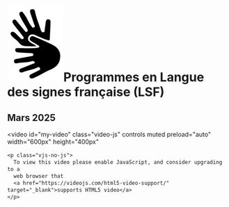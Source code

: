 # <span class="middle img-3rem">![](assets/lsf.png)</span>Programmes en Langue des signes française (LSF)

## Mars 2025
<ul id="lsf-03-25"></ul>

<link href="stylesheets/video-js.css" rel="stylesheet" />
<link href="stylesheets/extra.video-js.css" rel="stylesheet" />

<video
    id="my-video"
    class="video-js"
    controls
    muted
    preload="auto"
    width="600px"
    height="400px"
  >
    <p class="vjs-no-js">
      To view this video please enable JavaScript, and consider upgrading to a
      web browser that
      <a href="https://videojs.com/html5-video-support/" target="_blank">supports HTML5 video</a>
    </p>
  </video>
 
<ul id="lsf-03-25"></ul>

<script src="https://vjs.zencdn.net/8.16.1/video.min.js"></script>

<script>
    document.getElementsByClassName("vjs-no-js")[0].style.display = "none";
    const baseUrl = "https://cloud.laucarre.com/s/LD-LSF-prog/download?path=%2Fmars2025&files="
    
    const player = videojs("my-video", {responsive: true});

    let playlist = [
    {
        title: "Jeudi 13 mars",
        url: "01 Jeudi 13 mars.mp4",
    },
    {
        title: "Samedi 22 mars",
        url: "02 Samedi 22 mars.mp4",
    },
    {
        title: "Mercredi 26 mars",
        url: "03 Mercredi 26 mars.mp4",
    },
    {
        title: "Jeudi 27 mars",
        url: "04 Jeudi 27 mars.mp4",
    },
    {
        title: "Samedi 29 mars",
        url: "05 Samedi 29 mars.mp4",
    },
    {
        title: "Mercredi 19, 26 mars",
        url: "06 Mercredi 19, 26 mars.mp4",
    }
    ];

    function populate_list (data, elemId) {
        elem = document.getElementById(elemId)
        let i = 0;
        for (let item of data) {
            let cls = i==0 ? " active" : ""
            i++;
            elem.insertAdjacentHTML('beforeend', 
            `<li><button class="prog-button` + cls +
            `" onclick="doo(this,'` + 
            baseUrl + item.url+`')">` + 
            item.title+'</button></li>');
        }
    }
    function populate_playlist () {
        populate_list(playlist, "lsf-03-25");
    }
    function doo (e,url) {
        player.pause()
        player.src(url)
        // player.load()
        player.play()
        // add class "active" to item
        if (e != null) {
            elem = document.getElementById("lsf-03-25")
            for (let b of elem.children) {
                b.firstElementChild.classList.remove("active")
            }
            e.classList.add("active")
            }
    }
    populate_playlist();
    doo(null, baseUrl + playlist[0].url)
</script>